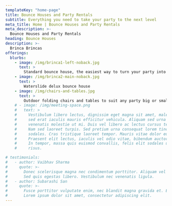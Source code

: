 ```yaml
---
templateKey: "home-page"
title: Bounce Houses and Party Rentals
subtitle: Everything you need to take your party to the next level
meta_title: Home | Bounce Houses and Party Rentals
meta_description: >-
  Bounce Houses and Party Rentals
heading: Bounce Houses
description: >-
  Brinca Brincas
offerings:
  blurbs:
    - image: /img/brinca1-left-noback.jpg
      text: >
        Standard bounce house, the easiest way to turn your party into the party of the year.
    - image: /img/brinca2-main-noback.jpg
      text: >
        Waterslide delux bounce house
    - image: /img/chairs-and-tables.jpg
      text: >
        Outdoor folding chairs and tables to suit any party big or small
    # - image: /img/meeting-space.png
    #   text: >
    #     Vestibulum libero lectus, dignissim eget magna sit amet, malesuada tincidunt mi. Vivamus
    #     sed erat iaculis mauris efficitur vehicula. Aliquam sed urna at tellus ullamcorper
    #     venenatis molestie ut mi. Duis vel libero ac lectus cursus tempus. Nullam in dictum felis.
    #     Nam sed laoreet turpis. Sed pretium urna consequat lorem tincidunt, ac scelerisque nisi
    #     sodales. Cras tristique laoreet tempor. Mauris vitae dolor eu mauris malesuada cursus.
    #     Praesent elit lectus, iaculis vel odio vitae, bibendum auctor lacus. Suspendisse potenti.
    #     In tempor, massa quis euismod convallis, felis elit sodales urna, at aliquet mi elit auctor
    #     risus.

# testimonials:
#   - author: Vaibhav Sharma
#     quote: >-
#       Donec scelerisque magna nec condimentum porttitor. Aliquam vel diam sed diam luctus pretium.
#       Sed quis egestas libero. Vestibulum nec venenatis ligula.
#   - author: Subarashi San
#     quote: >-
#       Fusce porttitor vulputate enim, nec blandit magna gravida et. Etiam et dignissim ligula.
#       Lorem ipsum dolor sit amet, consectetur adipiscing elit.
---
```

